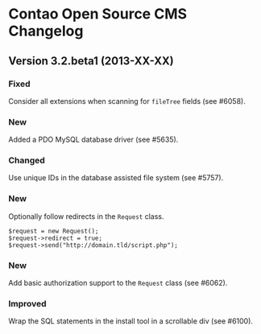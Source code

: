 Contao Open Source CMS Changelog
================================

Version 3.2.beta1 (2013-XX-XX)
------------------------------

### Fixed
Consider all extensions when scanning for `fileTree` fields (see #6058).

### New
Added a PDO MySQL database driver (see #5635).

### Changed
Use unique IDs in the database assisted file system (see #5757).

### New
Optionally follow redirects in the `Request` class.

```
$request = new Request();
$request->redirect = true;
$request->send("http://domain.tld/script.php");
```

### New
Add basic authorization support to the `Request` class (see #6062).

### Improved
Wrap the SQL statements in the install tool in a scrollable div (see #6100).
